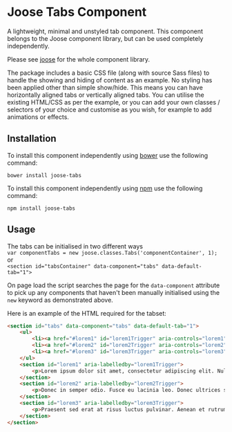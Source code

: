 # Joose Tabs Component

A lightweight, minimal and unstyled tab component. This component belongs to the Joose component library, but can be used completely independently.

Please see [joose](https://github.com/scoobster17/joose) for the whole component library.

The package includes a basic CSS file (along with source Sass files) to handle the showing and hiding of content as an example. No styling has been applied other than simple show/hide. This means you can have horizontally aligned tabs or vertically aligned tabs. You can utilise the existing HTML/CSS as per the example, or you can add your own classes / selectors of your choice and customise as you wish, for example to add animations or effects.

## Installation

To install this component independently using [bower](http://bower.io/search/?q=joose-tabs) use the following command:

`bower install joose-tabs`

To install this component independently using [npm](https://www.npmjs.com/package/joose-tabs) use the following command:

`npm install joose-tabs`

## Usage

The tabs can be initialised in two different ways  
`var componentTabs = new joose.classes.Tabs('componentContainer', 1);`  
or  
`<section id="tabsContainer" data-component="tabs" data-default-tab="1">`

On page load the script searches the page for the `data-component` attribute to pick up any components that haven't been manually initialised using the `new` keyword as demonstrated above.

Here is an example of the HTML required for the tabset:

```html
<section id="tabs" data-component="tabs" data-default-tab="1">
    <ul>
        <li><a href="#lorem1" id="lorem1Trigger" aria-controls="lorem1">Lorem 1</a></li>
        <li><a href="#lorem2" id="lorem2Trigger" aria-controls="lorem2">Lorem 2</a></li>
        <li><a href="#lorem3" id="lorem3Trigger" aria-controls="lorem3">Lorem 3</a></li>
    </ul>
    <section id="lorem1" aria-labelledby="lorem1Trigger">
        <p>Lorem ipsum dolor sit amet, consectetur adipiscing elit. Nullam vestibulum mi ut turpis dictum, id mollis eros porttitor. Phasellus consectetur convallis ante, quis condimentum arcu fringilla vitae.</p>
    </section>
    <section id="lorem2" aria-labelledby="lorem2Trigger">
        <p>Donec in semper odio. Fusce eu lacinia leo. Donec ultrices scelerisque velit, in malesuada neque maximus in.</p>
    </section>
    <section id="lorem3" aria-labelledby="lorem3Trigger">
        <p>Praesent sed erat at risus luctus pulvinar. Aenean et rutrum odio. Sed non porta arcu.</p>
    </section>
</section>
```